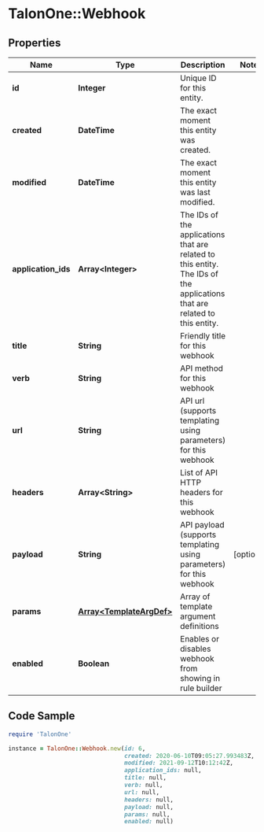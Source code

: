 # TalonOne::Webhook

## Properties

Name | Type | Description | Notes
------------ | ------------- | ------------- | -------------
**id** | **Integer** | Unique ID for this entity. | 
**created** | **DateTime** | The exact moment this entity was created. | 
**modified** | **DateTime** | The exact moment this entity was last modified. | 
**application_ids** | **Array&lt;Integer&gt;** | The IDs of the applications that are related to this entity. The IDs of the applications that are related to this entity. | 
**title** | **String** | Friendly title for this webhook | 
**verb** | **String** | API method for this webhook | 
**url** | **String** | API url (supports templating using parameters) for this webhook | 
**headers** | **Array&lt;String&gt;** | List of API HTTP headers for this webhook | 
**payload** | **String** | API payload (supports templating using parameters) for this webhook | [optional] 
**params** | [**Array&lt;TemplateArgDef&gt;**](TemplateArgDef.md) | Array of template argument definitions | 
**enabled** | **Boolean** | Enables or disables webhook from showing in rule builder | 

## Code Sample

```ruby
require 'TalonOne'

instance = TalonOne::Webhook.new(id: 6,
                                 created: 2020-06-10T09:05:27.993483Z,
                                 modified: 2021-09-12T10:12:42Z,
                                 application_ids: null,
                                 title: null,
                                 verb: null,
                                 url: null,
                                 headers: null,
                                 payload: null,
                                 params: null,
                                 enabled: null)
```



